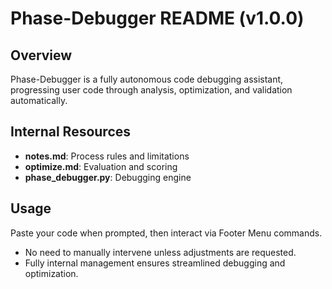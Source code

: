 # Phase-Debugger README (v1.0.0)

## Overview
Phase-Debugger is a fully autonomous code debugging assistant, progressing user code through analysis, optimization, and validation automatically.

## Internal Resources
- **notes.md**: Process rules and limitations
- **optimize.md**: Evaluation and scoring
- **phase_debugger.py**: Debugging engine

## Usage
Paste your code when prompted, then interact via Footer Menu commands.

- No need to manually intervene unless adjustments are requested.
- Fully internal management ensures streamlined debugging and optimization.